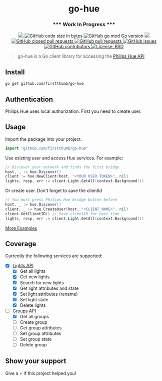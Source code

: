<h1 align="center">go-hue</h1>
<h3 align="center">*** Work In Progress ***</h3>

<p align="center">
  <a href="https://github.com/firstthumb/go-hue/commits/main">
    <img src="https://img.shields.io/github/last-commit/firstthumb/go-hue.svg" target="_blank" />
  </a>
  <img alt="GitHub code size in bytes" src="https://img.shields.io/github/languages/code-size/firstthumb/go-hue">
  <img alt="GitHub go.mod Go version" src="https://img.shields.io/github/go-mod/go-version/firstthumb/go-hue">
  <a href="http://godoc.org/github.com/firstthumb/go-hue">
    <img src="https://godoc.org/github.com/firstthumb/go-hue?status.svg" target="_blank" />
  </a>
  <a href="https://github.com/firstthumb/go-hue/issues?q=is%3Apr+is%3Aclosed">
    <img alt="GitHub closed pull requests" src="https://img.shields.io/github/issues-pr-closed-raw/firstthumb/go-hue"> 
  </a>
  <a href="https://github.com/firstthumb/go-hue/pulls">
    <img alt="GitHub pull requests" src="https://img.shields.io/github/issues-pr/firstthumb/go-hue">
  </a>
  <a href="https://github.com/firstthumb/go-hue/issues">
    <img alt="GitHub issues" src="https://img.shields.io/github/issues/firstthumb/go-hue">
  </a>
  <a href="https://github.com/firstthumb/go-hue/graphs/contributors">
    <img alt="GitHub contributors" src="https://img.shields.io/github/contributors/firstthumb/go-hue">
  </a>
  <a href="https://github.com/firstthumb/go-hue/blob/main/LICENSE.md">
    <img alt="License: BSD" src="https://img.shields.io/badge/license-MIT-green.svg" target="_blank" />
  </a>
</p>

> go-hue is a Go client library for accessing the [Philips Hue API](https://developers.meethue.com/develop/hue-api/)

## Install

```sh
go get github.com/firstthumb/go-hue
```

## Authentication

Philips Hue uses local authorization. First you need to create user.

## Usage

Import the package into your project.

```Go
import "github.com/firstthumb/go-hue"
```

Use existing user and access Hue services. For example:

```Go
// Discover your network and finds the first bridge
host, _ := hue.Discover()
client := hue.NewClient(host, "<YOUR USER TOKEN>", nil)
lights, resp, err := client.Light.GetAll(context.Background())
```

Or create user. Don't forget to save the clientId 

```Go
// You must press Philips Hue bridge button before
host, _ := hue.Discover()
client, _ := hue.CreateUser(host, "<CLIENT_NAME>", nil)
client.GetClientID() // Save clientID for next time
lights, resp, err := client.Light.GetAll(context.Background())
```

[More Examples](https://github.com/firstthumb/go-hue/tree/main/example)

## Coverage

Currently the following services are supported:

- [x] [Lights API](https://developers.meethue.com/develop/hue-api/lights-api/)
  - [x] Get all lights
  - [x] Get new lights
  - [x] Search for new lights
  - [x] Get light attributes and state
  - [x] Set light attributes (rename)
  - [x] Set light state
  - [x] Delete lights
- [ ] [Groups API](https://developers.meethue.com/develop/hue-api/groupds-api/)
  - [x] Get all groups
  - [ ] Create group
  - [ ] Get group attributes
  - [ ] Set group attributes
  - [ ] Set group state
  - [ ] Delete group

## Show your support

Give a ⭐️ if this project helped you!
